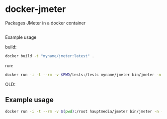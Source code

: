 # docker-jmeter

Packages JMeter in a docker container


## 
Example usage

build:
```bash
docker build -t "myname/jmeter:latest" .
```

run:
```bash
docker run -i -t --rm -v $PWD/tests:/tests myname/jmeter bin/jmeter -n -t /tests/test-jmeter.jmx -l /tests/test-jmeter.jtl
```


OLD:

## Example usage

```bash
docker run -i -t --rm -v $(pwd):/root hauptmedia/jmeter bin/jmeter -n -t /root/all_in_one_001.jmx
```
